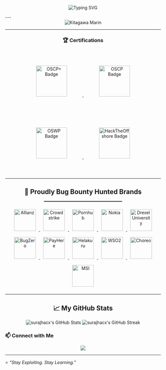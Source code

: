 <p align="center">
  <img src="https://readme-typing-svg.demolab.com/?font=Fira+Code&size=30&pause=1000&color=green&center=true&vCenter=true&width=500&lines=+OSCP+|+OSWP+|+Bug+Hunter" alt="Typing SVG" />
</p>
---

<div align="center">

<img src="https://giffiles.alphacoders.com/131/131328.gif" alt="Kitagawa Marin" />

</div>

---

<div align="center">

### 🏆 **Certifications**

<p>
  <a href="https://credentials.offsec.com/37444eda-dfea-49f2-b8c8-f5ea3564338d#acc.ZeiPxRKg" target="_blank" rel="noopener noreferrer">
    <img src="https://www.offsec.com/_astro/OSCP-plus.BZHuApYA_Ztlntl.svg" alt="OSCP+ Badge" width="100" style="margin: 50px;" />
  </a>
  <a href="https://credentials.offsec.com/9744230a-c5a7-4a5b-9879-9b854cabc25f#acc.quvORTWt" target="_blank" rel="noopener noreferrer">
    <img src="https://images.credly.com/images/ec81134d-e80b-4eb5-ae07-0eb8e1a60fcd/image.png" alt="OSCP Badge" width="100" style="margin: 50px;" />
  </a>
  <a href="https://credentials.offsec.com/47a38259-6cca-4c59-a066-6dd650ed1f85#acc.sw4pjbR7" target="_blank" rel="noopener noreferrer">
    <img src="https://cdn.sanity.io/images/t7y0tkf4/production/ea74dbe1235676244262fd9ebb3cf37b7783c0d7-300x300.svg" alt="OSWP Badge" width="100" style="margin: 50px;" />
  </a>
  <a href="https://hacktheoffshore.com/" target="_blank" rel="noopener noreferrer">
    <img src="https://www.hackthebox.com/images/landingv3/offshore-icon.webp" alt="HackTheOffshore Badge" width="100" style="margin: 50px;" />
  </a>
</p>

</div>                                       

---

<div align="center">

## 🐉 Proudly Bug Bounty Hunted Brands

<hr style="border:1px solid gray;width:50%;">

<p align="center">
  <a href="https://www.allianz.com/en/about-us/at-a-glance/strategy-values/it-security.html" target="_blank">
    <img src="https://www.allianz.lk/content/dam/onemarketing/system/allianz-logo.svg" alt="Allianz" width="70" style="margin: 10px;" />
  </a>

  <a href="https://www.crowdstrike.com/" target="_blank">
    <img src="https://assets.crowdstrike.com/is/image/crowdstrikeinc/black-primary-crowdstrike-logo-1-addedPadding-3" alt="Crowdstrike" width="70" style="margin: 10px;" />
  </a>

  <a href="https://www.pornhub.com" target="_blank">
    <img src="https://upload.wikimedia.org/wikipedia/commons/thumb/f/f1/Pornhub-logo.svg/1280px-Pornhub-logo.svg.png" alt="Pornhub" width="70" style="margin: 10px;" />
  </a>

  <a href="https://www.nokia.com/about-us/security/" target="_blank">
    <img src="https://www.svgrepo.com/show/342072/nokia.svg" alt="Nokia" width="70" style="margin: 10px;" />
  </a>

  <a href="https://drexel.edu/it/security/" target="_blank">
    <img src="https://drexel.edu/identity/~/media/Drexel/UMaC-Site-Group/Identity/Images/pageLogos/resized_Drexel-logos/Vertical---Blue-on-White---3200x1800.jpg" alt="Drexel University" width="70" style="margin: 10px;" />
  </a>

  <a href="https://bugzero.io/" target="_blank">
    <img src="https://firebasestorage.googleapis.com/v0/b/bug-zero.appspot.com/o/images%2Forganization%2Fbz%2Fbugzero-dp.png?alt=media&token=60e6a9bf-ef01-4e46-9cd0-1f903e3d9362" alt="BugZero" width="70" style="margin: 10px;" />
  </a>

  <a href="https://payhere.lk/" target="_blank">
    <img src="https://payherestorage.blob.core.windows.net/payhere-resources/www/images/PayHere-Logo.png" alt="PayHere" width="70" style="margin: 10px;" />
  </a>

  <a href="https://www.helakuru.lk/" target="_blank">
    <img src="https://www.helakuru.lk/assets/images/helakuru-logo1.png" alt="Helakuru" width="70" style="margin: 10px;" />
  </a>

  <a href="https://wso2.com/security/" target="_blank">
    <img src="https://wso2.cachefly.net/wso2/sites/all/2023/images/webp/wso2-logo.webp" alt="WSO2" width="70" style="margin: 10px;" />
  </a>

  <a href="https://wso2.com/choreo" target="_blank">
    <img src="https://wso2.cachefly.net/wso2/sites/all/2020-theme/images/choreo-logo-black.svg" alt="Choreo" width="70" style="margin: 10px;" />
  </a>

  <a href="https://www.msi.com" target="_blank">
    <img src="https://storage-asset.msi.com/frontend/imgs/logo.png" alt="MSI" width="70" style="margin: 10px;" />
  </a>
</p>

</div>

---
<div align="center">

## 📈 My GitHub Stats

<img src="https://github-readme-stats.vercel.app/api?username=surajhacx&theme=monokai&show_icons=true&hide_border=false&count_private=true" alt="surajhacx's GitHub Stats" />

<img src="https://github-readme-streak-stats.herokuapp.com/?user=surajhacx&theme=monokai&hide_border=false" alt="surajhacx's GitHub Streak" />

</div>

### 📫 **Connect with Me**

<p align="center">
  <a href="https://www.linkedin.com/in/suraj-theekshana-10171023a/">
    <img src="https://img.shields.io/badge/LinkedIn-Connect-blue?style=for-the-badge&logo=linkedin" />
  </a>

</p>

---

⭐️ *“Stay Exploiting. Stay Learning.”*

